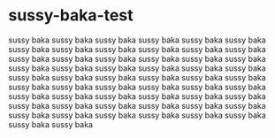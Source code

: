 # sussy-baka-test
sussy baka sussy baka sussy baka sussy baka sussy baka sussy baka sussy baka sussy baka sussy baka sussy baka sussy baka sussy baka sussy baka sussy baka sussy baka sussy baka sussy baka sussy baka sussy baka sussy baka sussy baka sussy baka sussy baka sussy baka sussy baka sussy baka sussy baka sussy baka sussy baka sussy baka sussy baka sussy baka sussy baka sussy baka sussy baka sussy baka sussy baka sussy baka sussy baka sussy baka sussy baka sussy baka sussy baka sussy baka sussy baka sussy baka sussy baka sussy baka sussy baka sussy baka sussy baka sussy baka sussy baka sussy baka sussy baka sussy baka 
